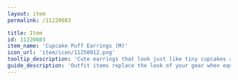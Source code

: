 ```yaml
---
layout: item
permalink: /11220083

title: Item
id: 11220083
item_name: 'Cupcake Puff Earrings (M)'
icon_url: 'item/icon/11250012.png'
tooltip_description: 'Cute earrings that look just like tiny cupcakes adorned with tasty frosting.'
guide_description: 'Outfit items replace the look of your gear when equipped.'
---
```

